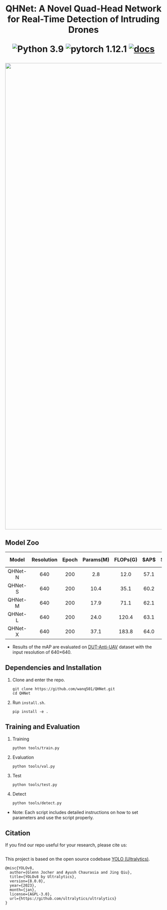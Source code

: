 <h1> 
  <p align=center> QHNet: A Novel Quad-Head Network for Real-Time Detection of Intruding Drones </p>
<div align="center">

![Python 3.9](https://img.shields.io/badge/python-3.9-g)
![pytorch 1.12.1](https://img.shields.io/badge/pytorch-1.12.1-blue.svg)
[![docs](https://img.shields.io/badge/docs-latest-blue)](README.md)

</div>
</h1>
<img src="ultralytics/assets/Fig0.png" width="1500">

## Model Zoo 

<table>
  <thead align="center">
    <tr>
      <th>Model</th>
      <th>Resolution</th>
      <th>Epoch</th>
      <th>Params(M)</th>
      <th>FLOPs(G)</th>
      <th>$AP$</th>
      <th>$AP_{50}$</th>
      <th>$AP_{75}$</th>
      <th>BaiduYun Download</th>
      <th>Google Download</th>
    </tr>
  </thead>
  <tbody align="center">
    <tr>
      <td>QHNet-N</td>
      <td>640</td>
      <td>200</td>
      <td>2.8</td>
      <td>12.0</td>
      <td>57.1</td>
      <td>88.9</td>
      <td>65.9</td>
      <td><a href="https://pan.baidu.com/s/1hySq6bXcZP12WTg-ukFnOA?pwd=e8fm">weight</a></td>
      <td>---</td>
    </tr>
    <tr>
      <td>QHNet-S</td>
      <td>640</td>
      <td>200</td>
      <td>10.4</td>
      <td>35.1</td>
      <td>60.2</td>
      <td>91.2</td>
      <td>70.1</td>
      <td><a href="https://pan.baidu.com/s/1ka7D4E71CMXBwDhz3gpXOw?pwd=f3ak">weight</a></td>
      <td>---</td>
    </tr>
    <tr>
      <td>QHNet-M</td>
      <td>640</td>
      <td>200</td>
      <td>17.9</td>
      <td>71.1</td>
      <td>62.1</td>
      <td>92.8</td>
      <td>71.4</td>
      <td><a href="https://pan.baidu.com/s/1TC71JOBn_mgWrmv6ZhSQ2w?pwd=k5jq">weight</a></td>
      <td>---</td>
    </tr>
    <tr>
      <td>QHNet-L</td>
      <td>640</td>
      <td>200</td>
      <td>24.0</td>
      <td>120.4</td>
      <td>63.1</td>
      <td>93.2</td>
      <td>71.9</td>
      <td><a href="https://pan.baidu.com/s/1pITBN9lTtWW9Zx6jA5xUdA?pwd=aurc">weight</a></td>
      <td>---</td>
    </tr>
    <tr>
      <td>QHNet-X</td>
      <td>640</td>
      <td>200</td>
      <td>37.1</td>
      <td>183.8</td>
      <td>64.0</td>
      <td>93.8</td>
      <td>74.3</td>
      <td><a href="https://pan.baidu.com/s/1ml-ihrPirE24wTlU77rliw?pwd=qukr">weight</a></td>
      <td>---</td>
    </tr>
  </tbody>
</table>

- Results of the mAP are evaluated on [DUT-Anti-UAV](https://github.com/wangdongdut/DUT-Anti-UAV) dataset with the input
  resolution of 640×640.



## Dependencies and Installation 

1. Clone and enter the repo.

   ```shell
   git clone https://github.com/wanq501/QHNet.git
   cd QHNet
   ```

2. Run `install.sh`.

   ```shell
   pip install -e .
   ```

## Training and Evaluation 

1. Training


   ```shell
   python tools/train.py
   ```


2. Evaluation

   ```shell
   python tools/val.py
   ```



3. Test

   ```shell
   python tools/test.py
   ```

4. Detect

   ```shell
   python tools/detect.py
   ```

- Note: Each script includes detailed instructions on how to set parameters and use the script properly.

## Citation

If you find our repo useful for your research, please cite us:

```

```

This project is based on the open source codebase [YOLO (Ultralytics)](https://github.com/ultralytics).

```
@misc{YOLOv8,
  author={Glenn Jocher and Ayush Chaurasia and Jing Qiu},
  title={YOLOv8 by Ultralytics},
  version={8.0.0},
  year={2023},
  month={jan},
  license={AGPL-3.0},
  url={https://github.com/ultralytics/ultralytics}
}
```




